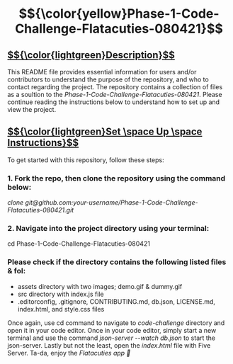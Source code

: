<h1 align="center">$${\color{yellow}Phase-1-Code-Challenge-Flatacuties-080421}$$</h1>
<ins><h2>$${\color{lightgreen}Description}$$</h2></ins>
<p>This README file provides essential information for users and/or contributors to understand the purpose of the repository, and who to contact regarding the project. The repository contains a collection of files as a soultion to the <em>Phase-1-Code-Challenge-Flatacuties-080421</em>. Please continue reading the instructions below to understand how to set up and view the project.</p>
<ins><h2>$${\color{lightgreen}Set \space Up \space Instructions}$$</h2></ins>
<p>To get started with this repository, follow these steps:</p>
<h3>1. Fork the repo, then clone the repository using the command below:</h3>
<em> clone git@github.com:your-username/Phase-1-Code-Challenge-Flatacuties-080421.git</em>
<h3>2. Navigate into the project directory using your terminal:</h3>
cd Phase-1-Code-Challenge-Flatacuties-080421
<h3>Please check if the directory contains the following listed files & fol:</h3>
<p>
<ul>
  <li>assets directory with two images; demo.gif & dummy.gif</li>
  <li>src directory with index.js file</li>
  <li>.editorconfig, .gitignore, CONTRIBUTING.md, db.json, LICENSE.md, index.html, and style.css files</li>
</ul>     
</p>
<p>Once again, use cd command to navigate to <em>code-challenge</em> directory and open it in your code editor. Once in your code editor, simply start a new terminal and use the command <em>json-server --watch db.json</em> to start the json-server. Lastly but not the least, open the <em>index.html</em> file with Five Server. Ta-da, enjoy the <em>Flatacuties app 🎉</em></p>
